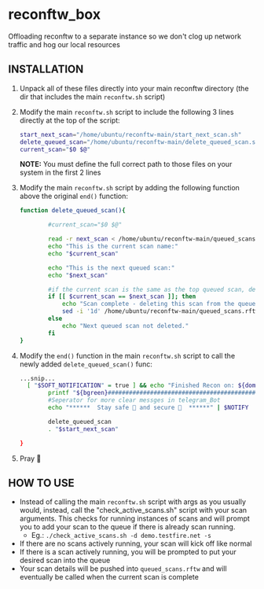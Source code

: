 # reconftw_box
Offloading reconftw to a separate instance so we don't clog up network traffic and hog our local resources

## INSTALLATION

1) Unpack all of these files directly into your main reconftw directory (the dir that includes the main `reconftw.sh` script)
2) Modify the main `reconftw.sh` script to include the following 3 lines directly at the top of the script:
    ```bash
    start_next_scan="/home/ubuntu/reconftw-main/start_next_scan.sh"
    delete_queued_scan="/home/ubuntu/reconftw-main/delete_queued_scan.sh"
    current_scan="$0 $@"
   ```
   **NOTE:** You must define the full correct path to those files on your system in the first 2 lines
3) Modify the main `reconftw.sh` script by adding the following function above the original `end()` function:
    ```bash
   function delete_queued_scan(){

            #current_scan="$0 $@"

            read -r next_scan < /home/ubuntu/reconftw-main/queued_scans.rftw
            echo "This is the current scan name:"
            echo "$current_scan"

            echo "This is the next queued scan:"
            echo "$next_scan"

            #if the current scan is the same as the top queued scan, delete the scan from the queue on completion of scan
            if [[ $current_scan == $next_scan ]]; then
                echo "Scan complete - deleting this scan from the queue"
                sed -i '1d' /home/ubuntu/reconftw-main/queued_scans.rftw
            else
                echo "Next queued scan not deleted."
            fi
    } 
    ```

4) Modify the `end()` function in the main `reconftw.sh` script to call the newly added `delete_queued_scan()` func:
    ```bash
    ...snip...
      [ "$SOFT_NOTIFICATION" = true ] && echo "Finished Recon on: ${domain} under ${finaldir} in: ${runtime}" | notify -silent
            printf "${bgreen}#######################################################################${reset}\n"
            #Seperator for more clear messges in telegram_Bot
            echo "******  Stay safe 🦠 and secure 🔐  ******" | $NOTIFY
    
            delete_queued_scan
            . "$start_next_scan"
    
    }
    ```

6) Pray 🙏

## HOW TO USE

- Instead of calling the main `reconftw.sh` script with args as you usually would, instead, call the "check_active_scans.sh" script with your scan arguments. This checks for running instances of scans and will prompt you to add your scan to the queue if there is already scan running.
    - Eg.: `./check_active_scans.sh -d demo.testfire.net -s`
- If there are no scans actively running, your scan will kick off like normal
- If there is a scan actively running, you will be prompted to put your desired scan into the queue
- Your scan details will be pushed into `queued_scans.rftw` and will eventually be called when the current scan is complete 
